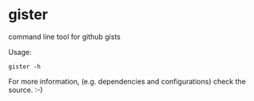 gister
======

command line tool for github gists

Usage:

    gister -h

For more information, (e.g. dependencies and configurations) check the source. :-)
